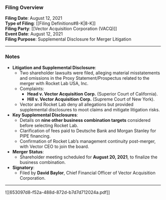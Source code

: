 ### Filing Overview

**Filing Date**: August 12, 2021  
**Type of Filing**: [[Filing Definitions#8-K|8-K]]  
**Filing Party**: [[Vector Acquisition Corporation (VACQ)]]  
**Event Date**: August 12, 2021  
**Filing Purpose**: Supplemental Disclosure for Merger Litigation

---

### Notes

- **Litigation and Supplemental Disclosure**:
    - Two shareholder lawsuits were filed, alleging material misstatements and omissions in the Proxy Statement/Prospectus related to the merger with Rocket Lab USA, Inc.
    - Complaints:
        - **Head v. Vector Acquisition Corp.** (Superior Court of California).
        - **Hill v. Vector Acquisition Corp.** (Supreme Court of New York).
    - Vector and Rocket Lab deny all allegations but provided supplemental disclosures to moot claims and mitigate litigation risks.
- **Key Supplemental Disclosures**:
    - Details on **nine other business combination targets** considered before selecting Rocket Lab.
    - Clarification of fees paid to Deutsche Bank and Morgan Stanley for PIPE financing.
    - Confirmation of Rocket Lab’s management continuity post-merger, with Vector CEO to join the board.
- **Merger Status**:
    - Shareholder meeting scheduled for **August 20, 2021**, to finalize the business combination.
- **Signatory**:
    - Filed by **David Baylor**, Chief Financial Officer of Vector Acquisition Corporation.

---

![[653097d8-f52a-488d-872d-b7d7d712024a.pdf]]